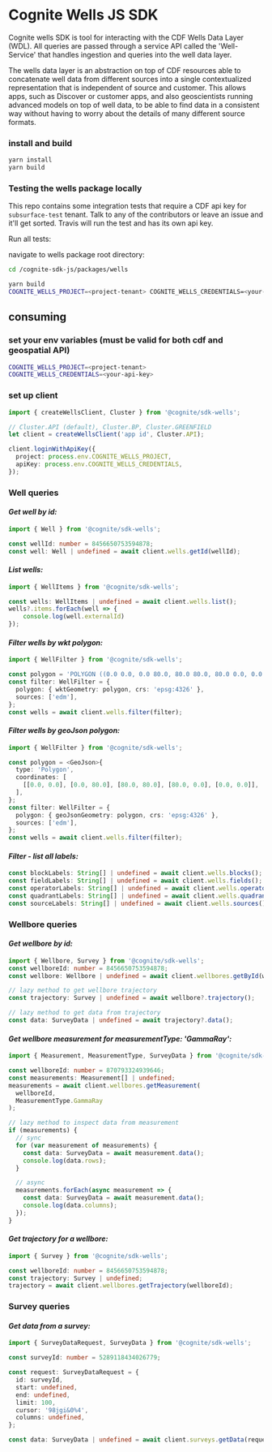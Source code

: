 # Cognite Wells JS SDK

Cognite wells SDK is tool for interacting with the CDF Wells Data Layer (WDL). All queries are passed through a service API called the 'Well-Service' that handles ingestion and queries into the well data layer.

The wells data layer is an abstraction on top of CDF resources able to concatenate well data from different sources into a single contextualized representation that is independent of source and customer. This allows apps, such as Discover or customer apps, and also geoscientists running advanced models on top of well data, to be able to find data in a consistent way without having to worry about the details of many different source formats.

### install and build

```bash
yarn install
yarn build
```

### **Testing the wells package locally**

This repo contains some integration tests that require a CDF api key for `subsurface-test` tenant.
Talk to any of the contributors or leave an issue and it'll get sorted.
Travis will run the test and has its own api key.

Run all tests:

navigate to wells package root directory:

```bash
cd /cognite-sdk-js/packages/wells
```

```bash
yarn build
COGNITE_WELLS_PROJECT=<project-tenant> COGNITE_WELLS_CREDENTIALS=<your-api-key> yarn test
```

## **consuming**

### set your env variables (must be valid for both cdf and geospatial API)

```bash
COGNITE_WELLS_PROJECT=<project-tenant>
COGNITE_WELLS_CREDENTIALS=<your-api-key>
```

### set up client

```ts
import { createWellsClient, Cluster } from '@cognite/sdk-wells';

// Cluster.API (default), Cluster.BP, Cluster.GREENFIELD
let client = createWellsClient('app id', Cluster.API);

client.loginWithApiKey({
  project: process.env.COGNITE_WELLS_PROJECT,
  apiKey: process.env.COGNITE_WELLS_CREDENTIALS,
});
```

### **Well queries**

#### _Get well by id:_

```ts
import { Well } from '@cognite/sdk-wells';

const wellId: number = 8456650753594878;
const well: Well | undefined = await client.wells.getId(wellId);
```

#### _List wells:_

```ts
import { WellItems } from '@cognite/sdk-wells';

const wells: WellItems | undefined = await client.wells.list();
wells?.items.forEach(well => {
    console.log(well.externalId)
});
```

#### _Filter wells by wkt polygon:_

```ts
import { WellFilter } from '@cognite/sdk-wells';

const polygon = 'POLYGON ((0.0 0.0, 0.0 80.0, 80.0 80.0, 80.0 0.0, 0.0 0.0))';
const filter: WellFilter = {
  polygon: { wktGeometry: polygon, crs: 'epsg:4326' },
  sources: ['edm'],
};
const wells = await client.wells.filter(filter);
```

#### _Filter wells by geoJson polygon:_

```ts
import { WellFilter } from '@cognite/sdk-wells';

const polygon = <GeoJson>{
  type: 'Polygon',
  coordinates: [
    [[0.0, 0.0], [0.0, 80.0], [80.0, 80.0], [80.0, 0.0], [0.0, 0.0]],
  ],
};
const filter: WellFilter = {
  polygon: { geoJsonGeometry: polygon, crs: 'epsg:4326' },
  sources: ['edm'],
};
const wells = await client.wells.filter(filter);
```

#### _Filter - list all labels:_

```ts
const blockLabels: String[] | undefined = await client.wells.blocks();
const fieldLabels: String[] | undefined = await client.wells.fields();
const operatorLabels: String[] | undefined = await client.wells.operators();
const quadrantLabels: String[] | undefined = await client.wells.quadrants();
const sourceLabels: String[] | undefined = await client.wells.sources();
```

### **Wellbore queries**

#### _Get wellbore by id:_

```ts
import { Wellbore, Survey } from '@cognite/sdk-wells';
const wellboreId: number = 8456650753594878;
const wellbore: Wellbore | undefined = await client.wellbores.getById(wellboreId).then(response => response).catch(err => err);

// lazy method to get wellbore trajectory
const trajectory: Survey | undefined = await wellbore?.trajectory();

// lazy method to get data from trajectory
const data: SurveyData | undefined = await trajectory?.data();
```

#### _Get wellbore measurement for measurementType: 'GammaRay':_

```ts
import { Measurement, MeasurementType, SurveyData } from '@cognite/sdk-wells';

const wellboreId: number = 870793324939646;
const measurements: Measurement[] | undefined;
measurements = await client.wellbores.getMeasurement(
  wellboreId,
  MeasurementType.GammaRay
);

// lazy method to inspect data from measurement
if (measurements) {
  // sync
  for (var measurement of measurements) {
    const data: SurveyData = await measurement.data();
    console.log(data.rows);
  }

  // async
  measurements.forEach(async measurement => {
    const data: SurveyData = await measurement.data();
    console.log(data.columns);
  });
}
```

#### _Get trajectory for a wellbore:_

```ts
import { Survey } from '@cognite/sdk-wells';

const wellboreId: number = 8456650753594878;
const trajectory: Survey | undefined;
trajectory = await client.wellbores.getTrajectory(wellboreId);
```

### **Survey queries**

#### _Get data from a survey:_

```ts
import { SurveyDataRequest, SurveyData } from '@cognite/sdk-wells';

const surveyId: number = 5289118434026779;

const request: SurveyDataRequest = {
  id: surveyId,
  start: undefined,
  end: undefined,
  limit: 100,
  cursor: '98jgi&0%4',
  columns: undefined,
};

const data: SurveyData | undefined = await client.surveys.getData(request);
```
